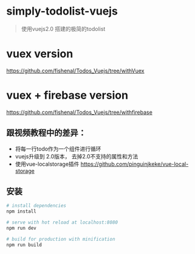 # simply-todolist-vuejs

> 使用vuejs2.0 搭建的极简的todolist

# vuex version
https://github.com/fishenal/Todos_Vuejs/tree/withVuex

# vuex + firebase version
https://github.com/fishenal/Todos_Vuejs/tree/withfirebase

## 跟视频教程中的差异：
  - 将每一行todo作为一个组件进行循环
  - vuejs升级到 2.0版本， 去掉2.0不支持的属性和方法
  - 使用vue-localstorage插件 https://github.com/pinguinjkeke/vue-local-storage

  
## 安装

``` bash
# install dependencies
npm install

# serve with hot reload at localhost:8080
npm run dev

# build for production with minification
npm run build
```

